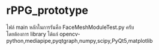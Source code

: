 # rPPG_prototype
ไฟล์ main หลักในการรันคือ FaceMeshModuleTest.py ครับ \
โดยต้องการ library ได้แก่ opencv-python,mediapipe,pyqtgraph,numpy,scipy,PyQt5,matplotlib  

